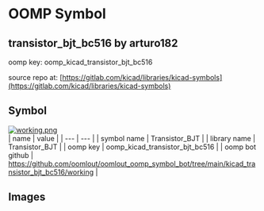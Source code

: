 # OOMP Symbol  
## transistor_bjt_bc516  by arturo182  
  
oomp key: oomp_kicad_transistor_bjt_bc516  
  
source repo at: [https://gitlab.com/kicad/libraries/kicad-symbols](https://gitlab.com/kicad/libraries/kicad-symbols)  
## Symbol  
  
[![working.png](working_600.png)](working.png)  
| name | value | 
| --- | --- | 
| symbol name | Transistor_BJT | 
| library name | Transistor_BJT | 
| oomp key | oomp_kicad_transistor_bjt_bc516 | 
| oomp bot github | https://github.com/oomlout/oomlout_oomp_symbol_bot/tree/main/kicad_transistor_bjt_bc516/working | 
## Images  
